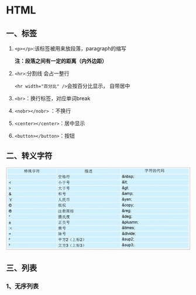# HTML

## 一、标签

1. `<p></p>`:该标签被用来放段落，paragraph的缩写

   **注：段落之间有一定的距离（内外边距）**

2. `<hr>`:分割线 会占一整行

   `<hr width="百分比" />`会按百分比显示， 自带居中

3. `<br>`：换行标签，对应单词break
4. `<nobr></nobr>` ：不换行
5. `<center></center>`：居中显示
6. `<button></button>`：按钮

## 二、转义字符

**![img](images/53e5eaeb-70cd-4e12-8e0c-17db3de94019.jpg)**

## 三、列表

### 1、无序列表


